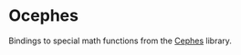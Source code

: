 # Ocephes

Bindings to special math functions from the [Cephes](http://www.netlib.org/cephes/) library.

